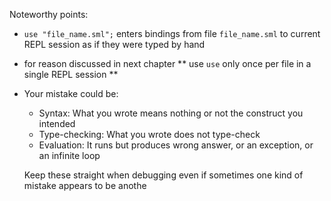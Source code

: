 Noteworthy points:

  * `use "file_name.sml";` enters bindings from file `file_name.sml`
    to current REPL session as if they were typed by hand
  * for reason discussed in next chapter ** use `use` only once per file
    in a single REPL session **
  * Your mistake could be:

	- Syntax: What you wrote means nothing or not the construct you 
	intended
	- Type-checking: What you wrote does not type-check
	- Evaluation: It runs but produces wrong answer, or an exception, 
	or an infinite loop

    Keep these straight when debugging even if sometimes one kind of 
    mistake appears to be anothe
